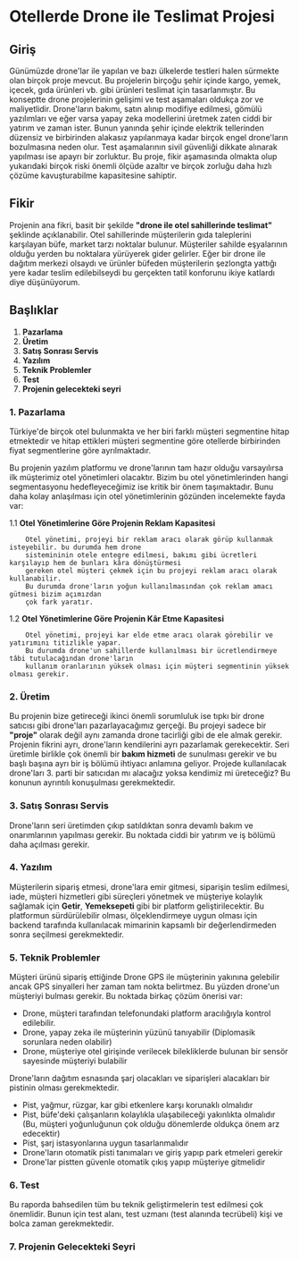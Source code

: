 # Otellerde Drone ile Teslimat Projesi

## Giriş
Günümüzde drone'lar ile yapılan ve bazı ülkelerde testleri halen sürmekte olan
birçok proje mevcut. Bu projelerin birçoğu şehir içinde kargo, yemek, içecek, gıda ürünleri vb. gibi ürünleri teslimat için tasarlanmıştır. Bu konseptte drone projelerinin gelişimi ve test aşamaları oldukça zor ve maliyetlidir. Drone'ların bakımı, satın alınıp modifiye edilmesi, gömülü yazılımları ve eğer varsa yapay zeka modellerini üretmek zaten ciddi bir yatırım ve zaman ister. Bunun yanında şehir içinde elektrik tellerinden düzensiz ve birbirinden alakasız yapılanmaya kadar birçok engel drone'ların bozulmasına neden olur. Test aşamalarının sivil güvenliği dikkate alınarak yapılması ise apayrı bir zorluktur. Bu proje, fikir aşamasında olmakta olup yukarıdaki birçok riski önemli ölçüde azaltır ve birçok zorluğu daha hızlı çözüme kavuşturabilme kapasitesine sahiptir.

## Fikir
Projenin ana fikri, basit bir şekilde **"drone ile otel sahillerinde teslimat"** şeklinde açıklanabilir. Otel sahillerinde müşterilerin gıda taleplerini karşılayan büfe, market tarzı noktalar bulunur. Müşteriler sahilde eşyalarının olduğu yerden bu noktalara yürüyerek gider gelirler. Eğer bir drone ile dağıtım merkezi olsaydı ve ürünler büfeden müşterilerin şezlongta yattığı yere kadar teslim edilebilseydi bu gerçekten tatil konforunu ikiye katlardı diye düşünüyorum.

## Başlıklar
1. **Pazarlama**
2. **Üretim**
3. **Satış Sonrası Servis**
4. **Yazılım**
5. **Teknik Problemler**
6. **Test**
7. **Projenin gelecekteki seyri**

### 1. Pazarlama
Türkiye'de birçok otel bulunmakta ve her biri farklı müşteri segmentine hitap etmektedir ve hitap ettikleri müşteri segmentine göre otellerde birbirinden fiyat segmentlerine göre ayrılmaktadır.

Bu projenin yazılım platformu ve drone'larının tam hazır olduğu varsayılırsa ilk müşterimiz otel yönetimleri olacaktır. Bizim bu otel yönetimlerinden hangi segmentasyonu hedefleyeceğimiz ise kritik bir önem taşımaktadır. Bunu daha kolay anlaşılması için otel yönetimlerinin gözünden incelemekte fayda var:

1.1 **Otel Yönetimlerine Göre Projenin Reklam Kapasitesi**

        Otel yönetimi, projeyi bir reklam aracı olarak görüp kullanmak isteyebilir. bu durumda hem drone 
        sistemininin otele entegre edilmesi, bakımı gibi ücretleri karşılayıp hem de bunları kâra dönüştürmesi
        gereken otel müşteri çekmek için bu projeyi reklam aracı olarak kullanabilir. 
        Bu durumda drone'ların yoğun kullanılmasından çok reklam amacı gütmesi bizim açımızdan
        çok fark yaratır.

1.2 **Otel Yönetimlerine Göre Projenin Kâr Etme Kapasitesi**

        Otel yönetimi, projeyi kar elde etme aracı olarak görebilir ve yatırımını titizlikle yapar.
        Bu durumda drone'un sahillerde kullanılması bir ücretlendirmeye tâbi tutulacağından drone'ların 
        kullanım oranlarının yüksek olması için müşteri segmentinin yüksek olması gerekir.



### 2. Üretim
Bu projenin bize getireceği ikinci önemli sorumluluk ise tıpkı bir drone satıcısı gibi drone'ları pazarlayacağımız gerçeği. Bu projeyi sadece bir **"proje"** olarak değil aynı zamanda drone tacirliği gibi de ele almak gerekir. Projenin fikrini ayrı, drone'ların kendilerini ayrı pazarlamak gerekecektir. Seri üretimle birlikle çok önemli bir **bakım hizmeti** de sunulması gerekir ve bu başlı başına ayrı bir iş bölümü ihtiyacı anlamına geliyor.
Projede kullanılacak drone'ları 3. parti bir satıcıdan mı alacağız yoksa kendimiz mi üreteceğiz? Bu konunun ayrıntılı konuşulması gerekmektedir.

### 3. Satış Sonrası Servis
Drone'ların seri üretimden çıkıp satıldıktan sonra devamlı bakım ve onarımlarının yapılması gerekir. Bu noktada ciddi bir yatırım ve iş bölümü daha açılması gerekir.

### 4. Yazılım
Müşterilerin sipariş etmesi, drone'lara emir gitmesi, siparişin teslim edilmesi, iade, müşteri hizmetleri gibi süreçleri yönetmek ve müşteriye kolaylık sağlamak için **Getir**, **Yemeksepeti** gibi bir platform geliştirilecektir. Bu platformun sürdürülebilir olması, ölçeklendirmeye uygun olması için backend tarafında kullanılacak mimarinin kapsamlı bir değerlendirmeden sonra seçilmesi gerekmektedir.

### 5. Teknik Problemler
Müşteri ürünü sipariş ettiğinde Drone GPS ile müşterinin yakınına gelebilir ancak GPS sinyalleri her zaman tam nokta belirtmez. Bu yüzden drone'un müşteriyi bulması gerekir. Bu noktada birkaç çözüm önerisi var:

- Drone, müşteri tarafından telefonundaki platform aracılığıyla kontrol edilebilir.
- Drone, yapay zeka ile müşterinin yüzünü tanıyabilir (Diplomasik sorunlara neden olabilir)
- Drone, müşteriye otel girişinde verilecek bilekliklerde bulunan bir sensör sayesinde müşteriyi bulabilir

Drone'ların dağıtım esnasında şarj olacakları ve siparişleri alacakları bir pistinin olması gerekmektedir. 

- Pist, yağmur, rüzgar, kar gibi etkenlere karşı korunaklı olmalıdır
- Pist, büfe'deki çalışanların kolaylıkla ulaşabileceği yakınlıkta olmalıdır (Bu, müşteri yoğunluğunun çok     olduğu dönemlerde oldukça önem arz edecektir)
- Pist, şarj istasyonlarına uygun tasarlanmalıdır
- Drone'ların otomatik pisti tanımaları ve giriş yapıp park etmeleri gerekir
- Drone'lar pistten güvenle otomatik çıkış yapıp müşteriye gitmelidir

### 6. Test
Bu raporda bahsedilen tüm bu teknik geliştirmelerin test edilmesi çok önemlidir. Bunun için test alanı, test uzmanı (test alanında tecrübeli) kişi ve bolca zaman gerekmektedir.

### 7. Projenin Gelecekteki Seyri